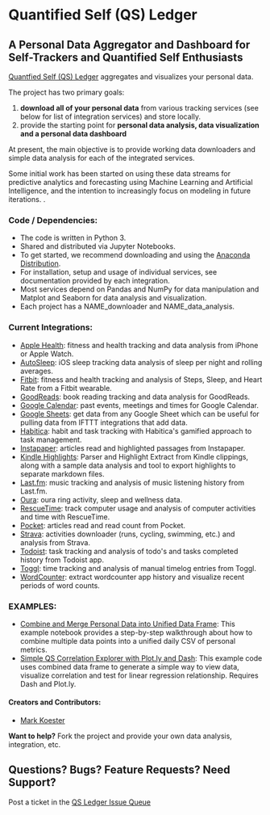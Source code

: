 # Quantified Self (QS) Ledger

## A Personal Data Aggregator and Dashboard for Self-Trackers and Quantified Self Enthusiasts

[Quantfied Self (QS) Ledger](https://github.com/markwk/qs_ledger) aggregates and visualizes your personal data.

The project has two primary goals:

1. **download all of your personal data** from various tracking services (see below for list of integration services) and store locally.
2. provide the starting point for **personal data analysis, data visualization and a personal data dashboard**

At present, the main objective is to provide working data downloaders and simple data analysis for each of the integrated services.

Some initial work has been started on using these data streams for predictive analytics and forecasting using Machine Learning and Artificial Intelligence, and the intention to increasingly focus on modeling in future iterations. .

### Code / Dependencies:

* The code is written in Python 3.
* Shared and distributed via Jupyter Notebooks.
* To get started, we recommend downloading and using the [Anaconda Distribution](https://www.anaconda.com/download/#macos).
* For installation, setup and usage of individual services, see documentation provided by each integration.
* Most services depend on Pandas and NumPy for data manipulation and Matplot and Seaborn for data analysis and visualization.
* Each project has a NAME_downloader and NAME_data_analysis.

### Current Integrations:

* [Apple Health](https://github.com/markwk/qs_ledger/tree/master/apple_health): fitness and health tracking and data analysis from iPhone or Apple Watch.
* [AutoSleep](https://github.com/markwk/qs_ledger/tree/master/autosleep/autosleep_data_analysis.ipynb): iOS sleep tracking data analysis of sleep per night and rolling averages.
* [Fitbit](https://github.com/markwk/qs_ledger/tree/master/fitbit): fitness and health tracking and analysis of Steps, Sleep, and Heart Rate from a Fitbit wearable.
* [GoodReads](https://github.com/markwk/qs_ledger/tree/master/goodreads ): book reading tracking and data analysis for GoodReads.
* [Google Calendar](https://github.com/markwk/qs_ledger/tree/master/google_calendar/): past events, meetings and times for Google Calendar.
* [Google Sheets](https://github.com/markwk/qs_ledger/tree/master/google_sheets/): get data from any Google Sheet which can be useful for pulling data from IFTTT integrations that add data.
* [Habitica](https://github.com/markwk/qs_ledger/tree/master/habitica/habitica_downloader.ipynb): habit and task tracking with Habitica's gamified approach to task management.
* [Instapaper](https://github.com/markwk/qs_ledger/tree/master/instapaper/instapaper_downloader.ipynb): articles read and highlighted passages from Instapaper.
* [Kindle Highlights](https://github.com/markwk/qs_ledger/tree/master/kindle/kindle_clippings_parser.ipynb): Parser and Highlight Extract from Kindle clippings, along with a sample data analysis and tool to export highlights to separate markdown files.
* [Last.fm](https://github.com/markwk/qs_ledger/tree/master/last_fm): music tracking and analysis of music listening history from Last.fm.
* [Oura](https://github.com/markwk/qs_ledger/tree/master/oura): oura ring activity, sleep and wellness data.
* [RescueTime](https://github.com/markwk/qs_ledger/tree/master/rescuetime): track computer usage and analysis of computer activities and time with RescueTime.
* [Pocket](https://github.com/markwk/qs_ledger/tree/master/pocket/pocket_downloader.ipynb): articles read and read count from Pocket.
* [Strava](https://github.com/markwk/qs_ledger/tree/master/strava): activities downloader (runs, cycling, swimming, etc.) and analysis from Strava.
* [Todoist](https://github.com/markwk/qs_ledger/tree/master/todoist): task tracking and analysis of todo's and tasks completed history from Todoist app.
* [Toggl](https://github.com/markwk/qs_ledger/tree/master/toggl): time tracking and analysis of manual timelog entries from Toggl.
* [WordCounter](https://github.com/markwk/qs_ledger/tree/master/wordcounter): extract wordcounter app history and visualize recent periods of word counts.

### EXAMPLES:

* [Combine and Merge Personal Data into Unified Data Frame](https://github.com/markwk/qs_ledger/blob/master/Example_Combined_Personal_Data.ipynb): This example notebook provides a step-by-step walkthrough about how to combine multiple data points into a unified daily CSV of personal metrics.
* [Simple QS Correlation Explorer with Plot.ly and Dash](https://github.com/markwk/qs_ledger/blob/master/example_correlation_explorer_with_plotly.py): This example code uses combined data frame to generate a simple way to view data, visualize correlation and test for linear regression relationship. Requires Dash and Plot.ly.

#### Creators and Contributors:

* [Mark Koester](https://github.com/markwk/)

**Want to help?** Fork the project and provide your own data analysis, integration, etc.

## Questions? Bugs? Feature Requests? Need Support?

Post a ticket in the [QS Ledger Issue Queue](https://github.com/markwk/qs_ledger/issues)

